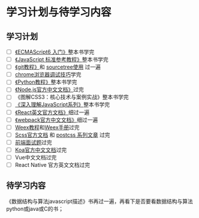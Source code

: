 # 学习计划与待学习内容

## 学习计划

* [ ] [《ECMAScript6 入门》](http://es6.ruanyifeng.com/)整本书学完
* [ ] [《JavaScript 标准参考教程》](http://javascript.ruanyifeng.com/)整本书学完
* [ ] [《git教程》](https://www.liaoxuefeng.com/wiki/0013739516305929606dd18361248578c67b8067c8c017b000)和 [sourcetree使用](/qian-duan-ji-zhu-xue-xi-zong-jie-zheng-li/gong-ju-shi-yong-yu-xiang-mu-guan-li/gitban-ben-kong-zhi/sourcetree-gitban-ben-kong-zhi.md) 过一遍
* [ ] [chrome浏览器调试技巧](/qian-duan-ji-zhu-xue-xi-zong-jie-zheng-li/qian-duan-gong-cheng-hua/qian-duan-diao-shi-yu-debug-ji-zhu/chromeliu-lan-qi-diao-shi-ji-qiao-zheng-li.md)学完
* [ ] [《Python教程》](https://www.liaoxuefeng.com/wiki/0014316089557264a6b348958f449949df42a6d3a2e542c000)整本书学完
* [ ] [《Node.js官方中文文档》](http://nodejs.cn/api)过完
* [ ] 《图解CSS3：核心技术与案例实战》整本书学完
* [ ] [《深入理解JavaScript系列》](http://www.cnblogs.com/TomXu/archive/2011/12/15/2288411.html)整本书学完
* [ ] [《React英文官方文档》](https://reactjs.org/docs)细过一遍
* [ ] [《webpack官方中文文档》](https://doc.webpack-china.org/concepts/)细过一遍
* [ ] [Weex教程](https://weex.apache.org/cn/guide/)和[Weex手册](https://weex.apache.org/cn/references/)过完
* [ ] [Scss官方文档](http://sass.bootcss.com/docs/sass-reference/) 和 [postcss 系列文章](https://www.w3cplus.com/blog/tags/516.html) 过完
* [ ] [前端面试题](http://hawx1993.github.io/Front-end-Interview-Questions/#/)过完
* [ ] [Koa官方中文文档](https://github.com/demopark/koa-docs-Zh-CN)过完
* [ ] Vue中文文档过完
* [ ] React Native 官方英文文档过完

## 待学习内容

《数据结构与算法javascript描述》书再过一遍，再看下是否要看数据结构与算法 python或java或C的书；





